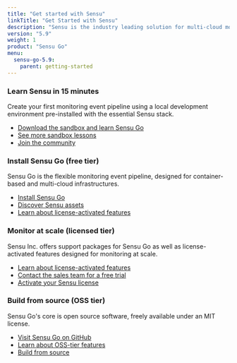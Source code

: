 ```yaml
---
title: "Get started with Sensu"
linkTitle: "Get Started with Sensu"
description: "Sensu is the industry leading solution for multi-cloud monitoring at scale. The Sensu monitoring event pipeline empowers businesses to automate their monitoring workflows and gain deep visibility into their multi-cloud environments. Get started now and feel the #monitoringlove."
version: "5.9"
weight: 1
product: "Sensu Go"
menu:
  sensu-go-5.9:
    parent: getting-started
---
```


### Learn Sensu in 15 minutes

Create your first monitoring event pipeline using a local development environment pre-installed with the essential Sensu stack.

- [Download the sandbox and learn Sensu Go][7]
- [See more sandbox lessons][1]
- [Join the community][8]

### Install Sensu Go (free tier)

Sensu Go is the flexible monitoring event pipeline, designed for container-based and multi-cloud infrastructures.

- [Install Sensu Go][2]
- [Discover Sensu assets][6]
- [Learn about license-activated features][12]

### Monitor at scale (licensed tier)

Sensu Inc. offers support packages for Sensu Go as well as license-activated features designed for monitoring at scale.

- [Learn about license-activated features][12]
- [Contact the sales team for a free trial][4]
- [Activate your Sensu license][5]

### Build from source (OSS tier)
Sensu Go's core is open source software, freely available under an MIT license.

- [Visit Sensu Go on GitHub][10]
- [Learn about OSS-tier features][12]
- [Build from source][11]

[1]: ../sandbox
[2]: ../../installation/install-sensu
[3]: https://sensu.io/products/enterprise
[4]: https://sensu.io/sales/
[5]: ../enterprise
[6]: https://bonsai.sensu.io
[7]: ../learn-sensu
[8]: https://sensu.io/community
[9]: ../../reference/license
[10]: https://github.com/sensu/sensu-go
[11]: https://github.com/sensu/sensu-go/blob/master/CONTRIBUTING.md#building
[12]: https://sensu.io/products

